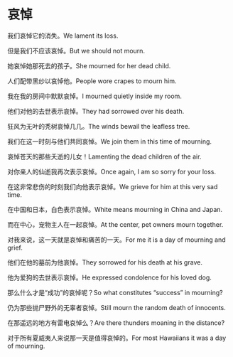 # 哀悼

<p><span class="chinese">我们哀悼它的消失。</span><span class="english">We lament its loss.</span></p>

<p><span class="chinese">但是我们不应该哀悼。</span><span class="english">But we should not mourn.</span></p>

<p><span class="chinese">她哀悼她那死去的孩子。</span><span class="english">She mourned for her dead child.</span></p>

<p><span class="chinese">人们配带黑纱以哀悼他。</span><span class="english">People wore crapes to mourn him.</span></p>

<p><span class="chinese">我在我的房间中默默哀悼。</span><span class="english">I mourned quietly inside my room.</span></p>

<p><span class="chinese">他们对他的去世表示哀悼。</span><span class="english">They had sorrowed over his death.</span></p>

<p><span class="chinese">狂风为无叶的秃树哀悼几几。</span><span class="english">The winds bewail the leafless tree.</span></p>

<p><span class="chinese">我们在这一时刻与他们共同哀悼。</span><span class="english">We join them in this time of mourning.</span></p>

<p><span class="chinese">哀悼苍天的那些夭逝的儿女！</span><span class="english">Lamenting the dead children of the air.</span></p>

<p><span class="chinese">对你亲人的仙逝我再次表示哀悼。</span><span class="english">Once again, I am so sorry for your loss.</span></p>

<p><span class="chinese">在这非常悲伤的时刻我们向他表示哀悼。</span><span class="english">We grieve for him at this very sad time.</span></p>

<p><span class="chinese">在中国和日本，白色表示哀悼。</span><span class="english">White means mourning in China and Japan.</span></p>

<p><span class="chinese">而在中心，宠物主人在一起哀悼。</span><span class="english">At the center, pet owners mourn together.</span></p>

<p><span class="chinese">对我来说，这一天就是哀悼和痛苦的一天。</span><span class="english">For me it is a day of mourning and grief.</span></p>

<p><span class="chinese">他们在他的墓前为他哀悼。</span><span class="english">They sorrowed for his death at his grave.</span></p>

<p><span class="chinese">他为爱狗的去世表示哀悼。</span><span class="english">He expressed condolence for his loved dog.</span></p>

<p><span class="chinese">那么什么才是“成功”的哀悼呢？</span><span class="english">So what constitutes “success” in mourning?</span></p>

<p><span class="chinese">仍为那些抛尸野外的无辜者哀悼。</span><span class="english">Still mourn the random death of innocents.</span></p>

<p><span class="chinese">在那遥远的地方有雷电哀悼么？</span><span class="english">Are there thunders moaning in the distance?</span></p>

<p><span class="chinese">对于所有夏威夷人来说那一天是值得哀悼的。</span><span class="english">For most Hawaiians it was a day of mourning.</span></p>

